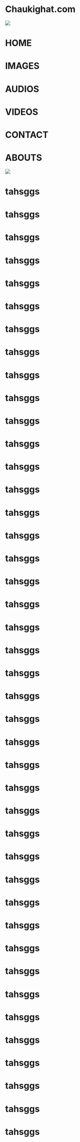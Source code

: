 <html>
  <title>chukighat.com</title>
	<meta content='user-scalable=0' name='viewport' />
    <link href="css/styles.css" rel="stylesheet">
 
  <body>
	<div id="a"><h1 id="h11">Chaukighat.com</h1></div>
	<div id="b"onclick="a();b();c();d();e();f()">
	  <div id="c"></div>
	  <div id="c"></div>
	  <div id="c"></div>
	</div>
	<div id="d"><img id="img1" src="a/flag.gif"></div>
	<h1 onclick="a1()" id="manu1"style="transition:300ms">HOME</h1>
	<h1 onclick="a1()"id="manu2"style="transition:400ms">IMAGES</h1>
	<h1 onclick="a1()"id="manu3"style="transition:500ms">AUDIOS</h1>
	<h1 onclick="a1()"id="manu4"style="transition:600ms">VIDEOS</h1>
	<h1 onclick="a1()"id="manu5"style="transition:700ms">CONTACT</h1>
	<h1 onclick="a1()"id="manu6"style="transition:800ms">ABOUTS</h1>
	<img src="chaukighat.com/2017-06-03-22-45-42-567.jpg">
	<h1>tahsggs</h1>
	<h1>tahsggs</h1>
	<h1>tahsggs</h1>
	<h1>tahsggs</h1>
	<h1>tahsggs</h1>
	<h1>tahsggs</h1>
	<h1>tahsggs</h1>
	<h1>tahsggs</h1>
	<h1>tahsggs</h1>
	<h1>tahsggs</h1>
	<h1>tahsggs</h1>
	<h1>tahsggs</h1>
	<h1>tahsggs</h1>
	<h1>tahsggs</h1>
	<h1>tahsggs</h1>
	<h1>tahsggs</h1>
	<h1>tahsggs</h1>
	<h1>tahsggs</h1>
	<h1>tahsggs</h1>
	<h1>tahsggs</h1>
	<h1>tahsggs</h1>
	<h1>tahsggs</h1>
	<h1>tahsggs</h1>
	<h1>tahsggs</h1>
	<h1>tahsggs</h1>
	<h1>tahsggs</h1>
	<h1>tahsggs</h1>
	<h1>tahsggs</h1>
	<h1>tahsggs</h1>
	<h1>tahsggs</h1>
	<h1>tahsggs</h1>
	<h1>tahsggs</h1>
	<h1>tahsggs</h1>
	<h1>tahsggs</h1>
	<h1>tahsggs</h1>
	<h1>tahsggs</h1>
	<h1>tahsggs</h1>
	<h1>tahsggs</h1>
	<h1>tahsggs</h1>
	<h1>tahsggs</h1>
	<h1>tahsggs</h1>
	<h1>tahsggs</h1>
	<script src="Chaukighat-team/scripts.js"></script>
  </body>
</html>

